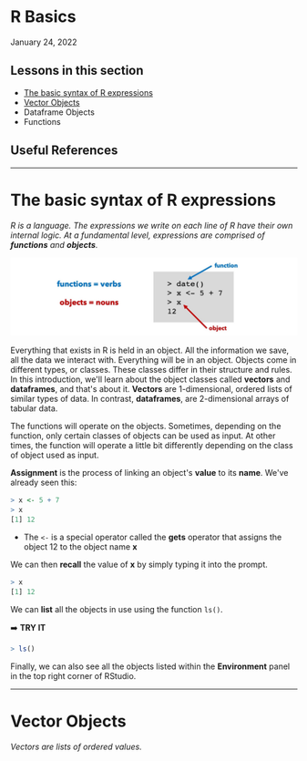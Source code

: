 # R Basics
January 24, 2022

## Lessons in this section
  * [The basic syntax of R expressions](#the-basic-syntax-of-r-expressions)
  * [Vector Objects](#vector-objects)
  * Dataframe Objects
  * Functions

## Useful References

-----

# The basic syntax of R expressions

_R is a language. The expressions we write on each line of R have their own internal logic. At a fundamental level, expressions are comprised of **functions** and **objects**._

<img src="webContent/WebContent_Powerpoint_functions_objects.jpg" width="600">

Everything that exists in R is held in an object. All the information we save, all the data we interact with. Everything will be in an object. Objects come in different types, or classes. These classes differ in their structure and rules. In this introduction, we'll learn about the object classes called **vectors** and **dataframes**, and that's about it. **Vectors** are 1-dimensional, ordered lists of similar types of data. In contrast, **dataframes**, are 2-dimensional arrays of tabular data.

The functions will operate on the objects. Sometimes, depending on the function, only certain classes of objects can be used as input. At other times, the function will operate a little bit differently depending on the class of object used as input.

**Assignment** is the process of linking an object's **value** to its **name**. We've already seen this:

```r
> x <- 5 + 7
> x
[1] 12
```

  * The `<-` is a special operator called the **gets** operator that assigns the object 12 to the object name **x**

We can then **recall** the value of **x** by simply typing it into the prompt. 

```r
> x
[1] 12
```

We can **list** all the objects in use using the function `ls()`. 

:arrow_right: **TRY IT**

```r
> ls()
```

Finally, we can also see all the objects listed within the **Environment** panel in the top right corner of RStudio.


-----

# Vector Objects

_Vectors are lists of ordered values._
